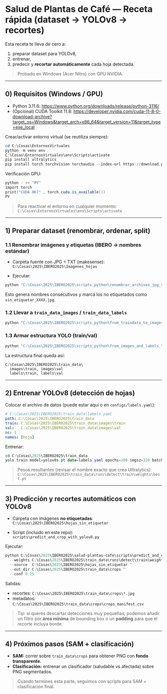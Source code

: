 # Salud de Plantas de Café — Receta rápida (dataset → YOLOv8 → recortes)

Esta receta te lleva de cero a:
1) preparar dataset para YOLOv8,  
2) entrenar,  
3) predecir y **recortar automáticamente** cada hoja detectada.

> Probado en Windows (Acer Nitro) con GPU NVIDIA.

---

## 0) Requisitos (Windows / GPU)

- Python 3.11.6: <https://www.python.org/downloads/release/python-3116/>
- (Opcional) CUDA Toolkit 11.8: <https://developer.nvidia.com/cuda-11-8-0-download-archive?target_os=Windows&target_arch=x86_64&target_version=11&target_type=exe_local>

Crear/activar entorno virtual (se reutiliza siempre):

```powershell
cd C:\Cosas\EntornosVirtuales
python -m venv env
C:\Cosas\EntornosVirtuales\env\Scripts\activate
pip install ultralytics
pip install torch torchvision torchaudio --index-url https://download.pytorch.org/whl/cu118
```

Verificación GPU:
```powershell
python - << "PY"
import torch
print("CUDA OK?" , torch.cuda.is_available())
PY
```

> Para reactivar el entorno en cualquier momento:
> `C:\Cosas\EntornosVirtuales\env\Scripts\activate`

---

## 1) Preparar dataset (renombrar, ordenar, split)

### 1.1 Renombrar imágenes y etiquetas (IBERO → nombres estándar)
- Carpeta fuente con JPG + TXT (makesense):  
  `C:\Cosas\2025\IBERO2025\Imagenes_hojas`

- Ejecutar:
```powershell
python "C:\Cosas\2025\IBERO2025\scripts_python\renombrar_archivos_jpg_y_txt.py"
```
Esto genera nombres consecutivos y marca los no etiquetados como `sin_etiquetar_XXXX.jpg`.

### 1.2 Llevar a `train_data_images` / `train_data_labels`
```powershell
python "C:\Cosas\2025\IBERO2025\scripts_python\from_traindata_to_images_and_labels.py"
```

### 1.3 Armar estructura YOLO (train/val)
```powershell
python "C:\Cosas\2025\IBERO2025\scripts_python\from_images_and_labels_to_traindata.py"
```

La estructura final queda así:
```
C:\Cosas\2025\IBERO2025\train_data\
  images\train, images\val
  labels\train, labels\val
```

---

## 2) Entrenar YOLOv8 (detección de hojas)

Colocar el archivo de datos (puede estar aquí o en `configs/labels.yaml`):

```yaml
# C:\Cosas\2025\IBERO2025\train_data\labels.yaml
path: C:\Cosas\2025\IBERO2025\train_data
train: C:\Cosas\2025\IBERO2025\train_data\images\train
val:   C:\Cosas\2025\IBERO2025\train_data\images\val
nc: 1
names: [hoja]
```

Entrenar:
```powershell
cd C:\Cosas\2025\IBERO2025\train_data
yolo train model=yolov8s.pt data=labels.yaml epochs=100 imgsz=320 batch=32
```

> Pesos resultantes (revisar el nombre exacto que crea Ultralytics):
> `C:\Cosas\2025\IBERO2025\train_data\runs\detect\train\weights\best.pt`

---

## 3) Predicción y **recortes automáticos** con YOLOv8

- Carpeta con imágenes **no etiquetadas**:
  `C:\Cosas\2025\IBERO2025\hojas_sin_etiquetar`

- Script (incluido en este repo):  
  `scripts\predict_and_crop_with_yolov8.py`

Ejecutar:
```powershell
python C:\Cosas\2025\IBERO2025\salud-plantas-cafe\scripts\predict_and_crop_with_yolov8.py ^
  --weights C:\Cosas\2025\IBERO2025\train_data\runs\detect\train\weights\best.pt ^
  --source  C:\Cosas\2025\IBERO2025\hojas_sin_etiquetar ^
  --out_dir C:\Cosas\2025\IBERO2025\train_data\crops ^
  --conf 0.25
```

Salidas:
- recortes: `C:\Cosas\2025\IBERO2025\train_data\crops\*.jpg`
- metadatos: `C:\Cosas\2025\IBERO2025\train_data\crops\crops_manifest.csv`

> Tip: si querés descartar detecciones muy pequeñas, podemos añadir un filtro por **área mínima** de bounding box o un **padding** para que el recorte incluya borde.

---

## 4) Próximos pasos (SAM + clasificación)

- **SAM:** correr sobre `train_data\crops` para obtener PNG con **fondo transparente**.  
- **Clasificación:** entrenar un clasificador (saludable vs afectada) sobre PNG segmentados.

> Cuando termines esta parte, seguimos con scripts para SAM + clasificación final.
